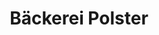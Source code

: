 ---
title: "Bäckerei Polster"
url: /herzogenaurach/baeckerei-polster-haundorfer-strasse/
shop: Bäckerei
---